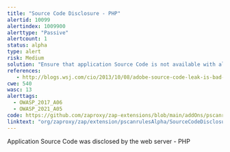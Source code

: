 ```yaml
---
title: "Source Code Disclosure - PHP"
alertid: 10099
alertindex: 1009900
alerttype: "Passive"
alertcount: 1
status: alpha
type: alert
risk: Medium
solution: "Ensure that application Source Code is not available with alternative extensions, and ensure that source code is not present within other files or data deployed to the web server, or served by the web server. "
references:
   - http://blogs.wsj.com/cio/2013/10/08/adobe-source-code-leak-is-bad-news-for-u-s-government/
cwe: 540
wasc: 13
alerttags: 
  - OWASP_2017_A06
  - OWASP_2021_A05
code: https://github.com/zaproxy/zap-extensions/blob/main/addOns/pscanrulesAlpha/src/main/java/org/zaproxy/zap/extension/pscanrulesAlpha/SourceCodeDisclosureScanRule.java
linktext: "org/zaproxy/zap/extension/pscanrulesAlpha/SourceCodeDisclosureScanRule.java"
---
```

Application Source Code was disclosed by the web server - PHP
